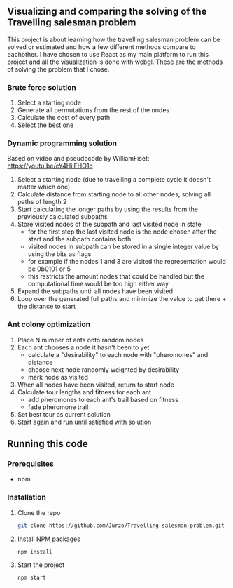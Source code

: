 ## Visualizing and comparing the solving of the Travelling salesman problem
This project is about learning how the travelling salesman problem can be solved or estimated and how a few different methods compare to eachother. I have chosen to use React as my main platform to run this project and all the visualization is done with webgl. These are the methods of solving the problem that I chose.

### Brute force solution

1. Select a starting node
2. Generate all permutations from the rest of the nodes
3. Calculate the cost of every path
4. Select the best one

### Dynamic programming solution

Based on video and pseudocode by WilliamFiset: https://youtu.be/cY4HiiFHO1o

1. Select a starting node (due to travelling a complete cycle it doesn't matter which one)
2. Calculate distance from starting node to all other nodes, solving all paths of length 2
3. Start calculating the longer paths by using the results from the previously calculated subpaths
4. Store visited nodes of the subpath and last visited node in state
    - for the first step the last visited node is the node chosen after the start and the subpath contains both
    - visited nodes in subpath can be stored in a single integer value by using the bits as flags
    - for example if the nodes 1 and 3 are visited the representation would be 0b0101 or 5
    - this restricts the amount nodes that could be handled but the computational time would be too high either way
5. Expand the subpaths until all nodes have been visited
6. Loop over the generated full paths and minimize the value to get there + the distance to start

### Ant colony optimization

1. Place N number of ants onto random nodes
2. Each ant chooses a node it hasn't been to yet
    - calculate a "desirability" to each node with "pheromones" and distance
    - choose next node randomly weighted by desirability
    - mark node as visited
3. When all nodes have been visited, return to start node
3. Calculate tour lengths and fitness for each ant
    - add pheromones to each ant's trail based on fitness
    - fade pheromone trail
4. Set best tour as current solution
5. Start again and run until satisfied with solution
## Running this code

### Prerequisites
* npm

### Installation

1. Clone the repo
   ```sh
   git clone https://github.com/Jurzo/Travelling-salesman-problem.git
   ```
2. Install NPM packages
   ```sh
   npm install
   ```
3. Start the project
   ```sh
   npm start
   ```
